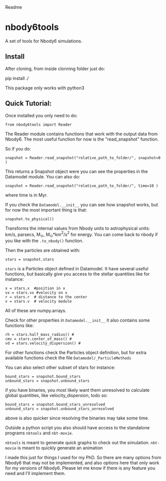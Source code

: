 Readme

# nbody6tools
A set of tools for Nbody6 simulations.

## Install

After cloning, from inside clonning folder just do:

pip install ./

This package only works with python3


## Quick Tutorial:

Once installed you only need to do:

`from nbody6tools import Reader`

The Reader module contains functions that work with the output data from Nbody6. The most useful function for now is the "read_snapshot" function.

So if you do:
```
snapshot = Reader.read_snapshot("relative_path_to_folder/", snapshot=0 )
```
This returns a Snapshot object were you can see the properties in the Datamodel module. 
You can also do:

```
snapshot = Reader.read_snapshot("relative_path_to_folder/", time=10 )
```
where time is in Myr.

If you check the `Datamodel.__init__` you can see how snapshot works, but for now the most important thing is that:

```
snapshot.to_physical()
```
Transforms the internal values from Nbody units to astrophysical units: km/s, parsecs, M$_\odot$, M$_\odot$*km$^2$/s$^2$ for energy.
You can come back to nbody if you like with the `.to_nbody()` function.

Then the particles are obtained with:

`stars = snapshot.stars`

`stars` is a Particles object defined in Datamodel. It have several useful functions, but basically give you access to the stellar quantities like for instance:
```
x = stars.x  #position in x
vx = stars.vx #velocity on x
r = stars.r  # distance to the center
v = stars.v  # velocity module
```
All of these are numpy.arrays.

Check for other properties in `Datamodel.__init__` it also contains some functions like:
```
rh = stars.half_mass_radius() #
cmv = stars.center_of_mass() #
vd = stars.velocity_dispersion() # 
```
For other functions check the Particles object definition, but for extra available functions check the file `Datamodel/_ParticleMethods` 

You can also select other subset of stars for instance:
```
bound_stars = snapshot.bound_stars
unbound_stars = snapshot.unbound_stars
```
if you have binaries, you most likely want them unresolved to calculate global quantities, like velocity_dispersion, todo so:

```
bound_stars = snapshot.bound_stars_unresolved
unbound_stars = snapshot.unbound_stars_unresolved
```
above is also quicker since resolving the binaries may take some time.

Outside a python script you also should have access to the standalone programs
`nbtools` and  `nbt-movie`.

`nbtools`  is meant to generate quick graphs to check out the simulation. 
`nbt-movie` is meant to quickly generate an animation


I made this just for things I used for my PhD. So there are many options from Nbody6 that may not be implemented, and also options here that only work for my versions of Nbody6. 
Please let me know if there is any feature you need and I'll implement them.


